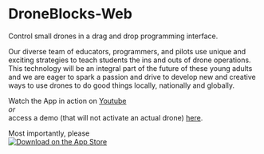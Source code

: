 # DroneBlocks-Web
Control small drones in a drag and drop programming interface.  

Our diverse team of educators, programmers, and pilots use unique and exciting strategies to teach students the ins and outs of drone operations.  This technology will be an integral part of the future of these young adults and we are eager to spark a passion and drive to develop new and creative ways to use drones to do good things locally, nationally and globally.

Watch the App in action on [Youtube](https://youtu.be/nvaCTDGSs_M)  
*or*  
access a demo (that will not activate an actual drone) [here](https://dev.droneblocks.io).  

Most importantly, please  
[![Download on the App Store](https://linkmaker.itunes.apple.com/images/badges/en-us/badge_appstore-lrg.svg)](https://itunes.apple.com/us/app/droneblocks/id1045826508?ls=1&mt=8)

